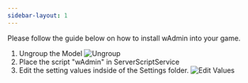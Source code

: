 ```yaml
---
sidebar-layout: 1
---
```

Please follow the guide below on how to install wAdmin into your game.

1. Ungroup the Model
![Ungroup](https://res.cloudinary.com/wintertech/image/upload/v1657846061/Documentation%20Images/Screenshot_2022-07-15_at_01.46.39_c1oewj.png)
2. Place the script "wAdmin" in ServerScriptService
3. Edit the setting values indside of the Settings folder.
![Edit Values](https://res.cloudinary.com/wintertech/image/upload/v1657846062/Documentation%20Images/Screenshot_2022-07-15_at_01.47.05_uifl5j.png)